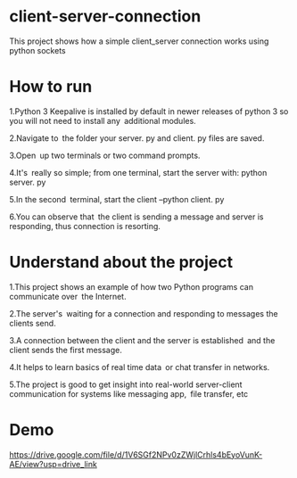 # client-server-connection

This project shows how a simple client_server connection works using python sockets

# How to run

1.Python 3 Keepalive is installed by default in newer releases of python 3 so you will not need to install any additional modules.

2.Navigate to the folder your server. py and client. py files are saved.

3.Open up two terminals or two command prompts.

4.It's really so simple; from one terminal, start the server with: python server. py

5.In the second terminal, start the client –python client. py

6.You can observe that the client is sending a message and server is responding, thus connection is resorting.

# Understand about the project

1.This project shows an example of how two Python programs can communicate over the Internet.

2.The server's waiting for a connection and responding to messages the clients send.

3.A connection between the client and the server is established and the client sends the first message.

4.It helps to learn basics of real time data or chat transfer in networks.

5.The project is good to get insight into real-world server-client communication for systems like messaging app, file transfer, etc

# Demo

https://drive.google.com/file/d/1V6SGf2NPv0zZWjlCrhls4bEyoVunK-AE/view?usp=drive_link
